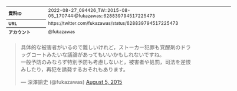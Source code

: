 <table style="font-size: 9pt; width: 610px; margin-bottom: 20px; height: 80px;">
<tbody>
    <tr>
        <th align=left>資料ID</th>
        <td align=left>2022-08-27_094426_TW::2015-08-05_170744:@fukazawas::628839794517225473</td>
    </tr>
    <tr>
        <th align=left>URL</th>
        <td align=left>https://twitter.com/fukazawas/status/628839794517225473</td>
    </tr>
    <tr>
        <th align=left>アカウント</th>
        <td align=left>@fukazawas</td>
    </tr>
    <tr>
        <th align=left>ユーザ名</th>
        <td align=left>深澤諭史</td>
    </tr>
    <tr>
        <th align=left>ツイートの記録日時</th>
        <td align=left>2022-08-27_094426_</td>
    </tr>
</tbody>
</table>
<blockquote class="twitter-tweet" data-width="450"  data-lang="ja"><p lang="ja" dir="ltr">具体的な被害者がいるので難しいけれど，ストーカー犯罪も覚醒剤のドラッグコートみたいな議論があってもいいかもしれないですね。<br>一般予防のみならず特別予防も考慮しないと，被害者や処罰，司法を逆恨みしたり，再犯を誘発するおそれもあります。</p>&mdash; 深澤諭史 (@fukazawas) <a href="https://twitter.com/fukazawas/status/628839794517225473?ref_src=twsrc%5Etfw">August 5, 2015</a></blockquote>
<script async src="https://platform.twitter.com/widgets.js" charset="utf-8"></script>


